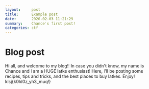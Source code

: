 ```yaml
---
layout:     post
title:      Example post 
date:       2020-02-03 11:21:29
summary:    Chance's first post!
categories: ctf
---
```


# Blog post
Hi all, and welcome to my blog!! In case you didn't know, my name is Chance and I am a HUGE latke enthusiast! Here, I'll be posting some recipes, tips and tricks, and the best places to buy latkes. Enjoy!
<laqp tg li csui paf>klsj{k0ld0z_yh3_muq!}